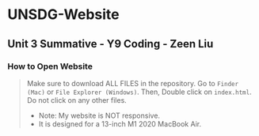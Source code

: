 # UNSDG-Website
## Unit 3 Summative - Y9 Coding - Zeen Liu

### How to Open Website

> Make sure to download ALL FILES in the repository.
> Go to ```Finder (Mac)``` or ```File Explorer (Windows)```. 
> Then, Double click on ```index.html```.
> Do not click on any other files.
> - Note: My website is NOT responsive.
> - It is designed for a 13-inch M1 2020 MacBook Air.
